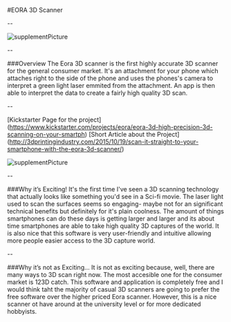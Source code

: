 #EORA 3D Scanner


--


![supplementPicture](https://cloud.githubusercontent.com/assets/11213236/11321652/317a6220-9096-11e5-8adc-2bc25db6c266.gif "Sup Picture")<br /> 


--

###Overview
The Eora 3D scanner is the first highly accurate 3D scanner for the general consumer market. It's an attachment for your phone
which attaches right to the side of the phone and uses the phones's camera to interpret a green light laser emmited from the 
attachment. An app is then able to interpret the data to create a fairly high quality 3D scan.

--

[Kickstarter Page for the project] (https://www.kickstarter.com/projects/eora/eora-3d-high-precision-3d-scanning-on-your-smartph)
[Short Article about the Project] (http://3dprintingindustry.com/2015/10/19/scan-it-straight-to-your-smartphone-with-the-eora-3d-scanner/)

![supplementPicture](https://cloud.githubusercontent.com/assets/11213236/11321648/22faa0f2-9096-11e5-9b0a-47123474042b.png "Sup Picture")<br /> 

--

###Why it’s Exciting!
It's the first time I've seen a 3D scanning technology that actually looks like something you'd see in a Sci-fi movie. The laser
light used to scan the surfaces seems so engaging- maybe not for an significant technical benefits but definitely for it's
plain coolness. The amount of things smartphones can do these days is getting larger and larger and its about time smartphones 
are able to take high quality 3D captures of the world. It is also nice that this software is very user-friendly and intuitive allowing
more people easier access to the 3D capture world.


--


###Why it’s not as Exciting…
It is not as exciting because, well, there are many ways to 3D scan right now. The most accesible one for the consumer market is 
123D catch. This software and application is completely free and I would think taht the majority of casual 3D scanners are going to 
prefer the free software over the higher priced Eora scanner. However, this is a nice scanner ot have around at the university level
or for more dedicated hobbyists. 
